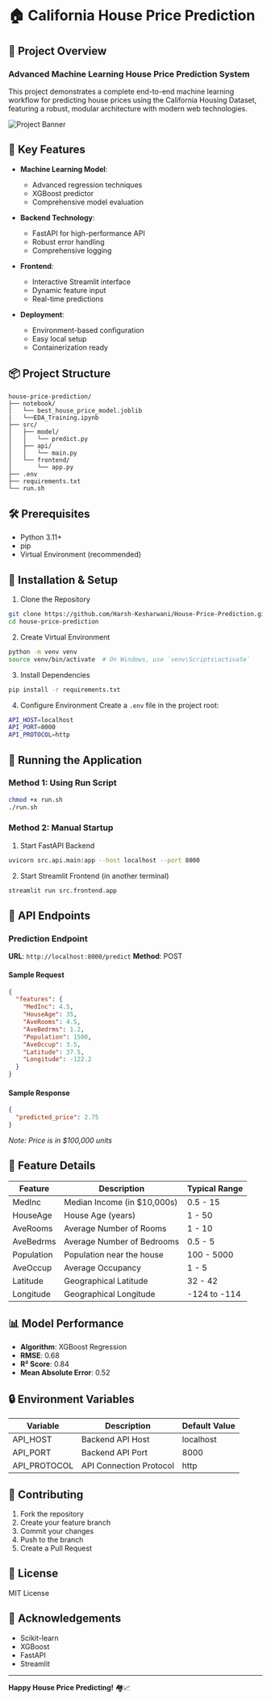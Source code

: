 # 🏠 California House Price Prediction 

## 🌟 Project Overview

### Advanced Machine Learning House Price Prediction System
This project demonstrates a complete end-to-end machine learning workflow for predicting house prices using the California Housing Dataset, featuring a robust, modular architecture with modern web technologies.

![Project Banner](https://via.placeholder.com/1200x300.png?text=California+House+Price+Prediction+ML+Project)

## 🚀 Key Features

- **Machine Learning Model**: 
  - Advanced regression techniques
  - XGBoost predictor
  - Comprehensive model evaluation

- **Backend Technology**:
  - FastAPI for high-performance API
  - Robust error handling
  - Comprehensive logging

- **Frontend**:
  - Interactive Streamlit interface
  - Dynamic feature input
  - Real-time predictions

- **Deployment**:
  - Environment-based configuration
  - Easy local setup
  - Containerization ready

## 📦 Project Structure

```
house-price-prediction/
├── notebook/
│   └── best_house_price_model.joblib
|   └──EDA_Training.ipynb
├── src/
│   ├── model/
│   │   └── predict.py
│   ├── api/
│   │   └── main.py
│   └── frontend/
│       └── app.py
├── .env
├── requirements.txt
└── run.sh
```

## 🛠 Prerequisites

- Python 3.11+
- pip
- Virtual Environment (recommended)

## 🔧 Installation & Setup

1. Clone the Repository
```bash
git clone https://github.com/Harsh-Kesharwani/House-Price-Prediction.git
cd house-price-prediction
```

2. Create Virtual Environment
```bash
python -m venv venv
source venv/bin/activate  # On Windows, use `venv\Scripts\activate`
```

3. Install Dependencies
```bash
pip install -r requirements.txt
```

4. Configure Environment
Create a `.env` file in the project root:
```bash
API_HOST=localhost
API_PORT=8000
API_PROTOCOL=http
```

## 🚀 Running the Application

### Method 1: Using Run Script
```bash
chmod +x run.sh
./run.sh
```

### Method 2: Manual Startup
1. Start FastAPI Backend
```bash
uvicorn src.api.main:app --host localhost --port 8000
```

2. Start Streamlit Frontend (in another terminal)
```bash
streamlit run src.frontend.app
```

## 📡 API Endpoints

### Prediction Endpoint
**URL**: `http://localhost:8000/predict`
**Method**: POST

#### Sample Request
```json
{
  "features": {
    "MedInc": 4.5,
    "HouseAge": 35,
    "AveRooms": 4.5,
    "AveBedrms": 1.2,
    "Population": 1500,
    "AveOccup": 3.5,
    "Latitude": 37.5,
    "Longitude": -122.2
  }
}
```

#### Sample Response
```json
{
  "predicted_price": 2.75
}
```
*Note: Price is in $100,000 units*

## 🧪 Feature Details

| Feature      | Description                          | Typical Range      |
|--------------|--------------------------------------|-------------------|
| MedInc       | Median Income (in $10,000s)          | 0.5 - 15          |
| HouseAge     | House Age (years)                    | 1 - 50            |
| AveRooms     | Average Number of Rooms              | 1 - 10            |
| AveBedrms    | Average Number of Bedrooms           | 0.5 - 5           |
| Population   | Population near the house            | 100 - 5000        |
| AveOccup     | Average Occupancy                    | 1 - 5             |
| Latitude     | Geographical Latitude                | 32 - 42           |
| Longitude    | Geographical Longitude               | -124 to -114      |

## 📊 Model Performance

- **Algorithm**: XGBoost Regression
- **RMSE**: 0.68
- **R² Score**: 0.84
- **Mean Absolute Error**: 0.52

## 🔒 Environment Variables

| Variable       | Description                | Default Value    |
|----------------|----------------------------|-----------------|
| API_HOST       | Backend API Host           | localhost       |
| API_PORT       | Backend API Port           | 8000            |
| API_PROTOCOL   | API Connection Protocol    | http            |

## 🤝 Contributing

1. Fork the repository
2. Create your feature branch
3. Commit your changes
4. Push to the branch
5. Create a Pull Request

## 📜 License

MIT License

## 🙏 Acknowledgements

- Scikit-learn
- XGBoost
- FastAPI
- Streamlit

---

**Happy House Price Predicting!** 🏘️📈